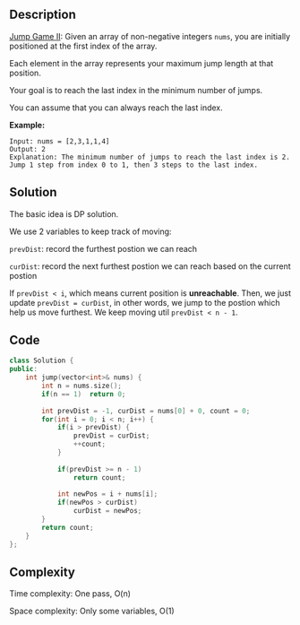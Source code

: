 ## Description

[Jump Game II](https://leetcode.com/problems/jump-game-ii/): Given an array of non-negative integers `nums`, you are initially positioned at the first index of the array.

Each element in the array represents your maximum jump length at that position.

Your goal is to reach the last index in the minimum number of jumps.

You can assume that you can always reach the last index.

**Example:**

```
Input: nums = [2,3,1,1,4]
Output: 2
Explanation: The minimum number of jumps to reach the last index is 2. Jump 1 step from index 0 to 1, then 3 steps to the last index.
```



## Solution

The basic idea is DP solution. 

We use 2 variables to keep track of moving: 

`prevDist`: record the furthest postion we can reach

`curDist`: record the next furthest postion we can reach based on the current postion

If `prevDist < i`, which means current position is **unreachable**. Then, we just update `prevDist = curDist`, in other words, we jump to the postion which help us move furthest. We keep moving util `prevDist < n - 1`.



## Code

```cpp
class Solution {
public:
    int jump(vector<int>& nums) {
        int n = nums.size();
        if(n == 1)  return 0;
        
        int prevDist = -1, curDist = nums[0] + 0, count = 0;
        for(int i = 0; i < n; i++) {
            if(i > prevDist) {
                prevDist = curDist;
                ++count;
            }
            
            if(prevDist >= n - 1)
                return count;
            
            int newPos = i + nums[i];
            if(newPos > curDist)
                curDist = newPos;
        }
        return count;
    }
};
```



## Complexity

Time complexity: One pass, O(n)

Space complexity: Only some variables, O(1)

